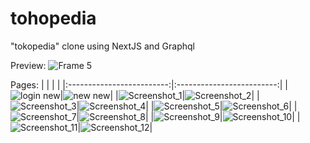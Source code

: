 # tohopedia
"tokopedia" clone using NextJS and Graphql

Preview:
![Frame 5](https://user-images.githubusercontent.com/86879174/170739054-b8a6e0e1-2767-4446-8ee3-ae369ef73764.png)

Pages:
| | | |
|:-------------------------:|:-------------------------:|
|![login new](https://user-images.githubusercontent.com/86879174/170739218-dd9f94af-47f5-43e2-a701-af2361b89fd6.jpg)|![new new](https://user-images.githubusercontent.com/86879174/170739226-c6a04d72-83fd-4b10-b17c-72a5138adb3a.png)|
|![Screenshot_1](https://user-images.githubusercontent.com/86879174/170739255-8646a5a6-fc5b-44fb-8a67-5f1599857c12.png)|![Screenshot_2](https://user-images.githubusercontent.com/86879174/170739259-d52c35c5-2eb2-47e3-ac2a-019401f6e880.png)|
|![Screenshot_3](https://user-images.githubusercontent.com/86879174/170739262-f97ac6d6-fe29-4669-a585-ff397c002fce.png)|![Screenshot_4](https://user-images.githubusercontent.com/86879174/170739263-18c3b82c-555f-40f9-a04c-9d669b1aa437.png)|
|![Screenshot_5](https://user-images.githubusercontent.com/86879174/170739267-3d7b1607-4b80-4d90-b958-0982397552e9.png)|![Screenshot_6](https://user-images.githubusercontent.com/86879174/170739275-4c0ad0bc-34a0-4efc-89f8-7f3afd827bc0.png)|
|![Screenshot_7](https://user-images.githubusercontent.com/86879174/170739277-1867aaad-679a-43ba-965d-a58c4504cf5c.png)|![Screenshot_8](https://user-images.githubusercontent.com/86879174/170739280-b6d336e7-75be-48aa-985e-18f583af0c21.png)|
|![Screenshot_9](https://user-images.githubusercontent.com/86879174/170739287-8cd11e9d-dec0-4389-bbea-291085e898b6.png)|![Screenshot_10](https://user-images.githubusercontent.com/86879174/170739290-2b6c15de-de4b-4ba5-9e7b-ec9eba548766.png)|
|![Screenshot_11](https://user-images.githubusercontent.com/86879174/170739293-ae3d752d-e617-4655-8751-da49e8096753.png)|![Screenshot_12](https://user-images.githubusercontent.com/86879174/170739295-b13f4fba-44c4-402f-bf38-3e7af7faa407.png)|
